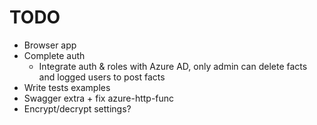 # TODO
- Browser app
- Complete auth
  * Integrate auth & roles with Azure AD, only admin can delete facts and logged users to post facts
- Write tests examples
- Swagger extra + fix azure-http-func
- Encrypt/decrypt settings?
